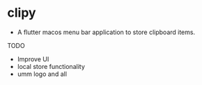 # clipy

- A flutter macos menu bar application to store clipboard items.


TODO 
- Improve UI
- local store functionality
- umm logo and all 
